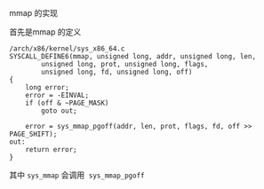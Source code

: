 mmap 的实现

首先是mmap 的定义
```
/arch/x86/kernel/sys_x86_64.c
SYSCALL_DEFINE6(mmap, unsigned long, addr, unsigned long, len,
		unsigned long, prot, unsigned long, flags,
		unsigned long, fd, unsigned long, off)
{
	long error;
	error = -EINVAL;
	if (off & ~PAGE_MASK)
		goto out;

	error = sys_mmap_pgoff(addr, len, prot, flags, fd, off >> PAGE_SHIFT);
out:
	return error;
}
```
其中 `sys_mmap` 会调用  `sys_mmap_pgoff`


